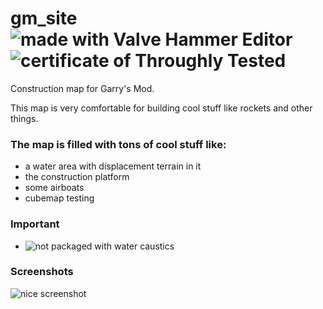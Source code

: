# gm_site ![made with Valve Hammer Editor](https://img.shields.io/badge/made%20with-Valve%20Hammer%20Editor-orange) ![certificate of Throughly Tested](https://img.shields.io/badge/Certificate%20of-Throughly%20Tested-blue)


Construction map for Garry's Mod.

This map is very comfortable for building cool stuff like rockets and other things.

### The map is filled with tons of cool stuff like: 

* a water area with displacement terrain in it 
* the construction platform 
* some airboats 
* cubemap testing

### Important

* ![not packaged with water caustics](https://img.shields.io/badge/not%20packaged%20with-water%20caustics-blueviolet)

### Screenshots

![nice screenshot](https://images-ext-2.discordapp.net/external/8Q0U7aiDmWOqoi0YuZ6OCqvzLYEBOgR7xcXy9FyfD8g/https/repository-images.githubusercontent.com/560043298/082111c3-5be7-4a41-8bf4-566f0934cef9?width=1082&height=676)
